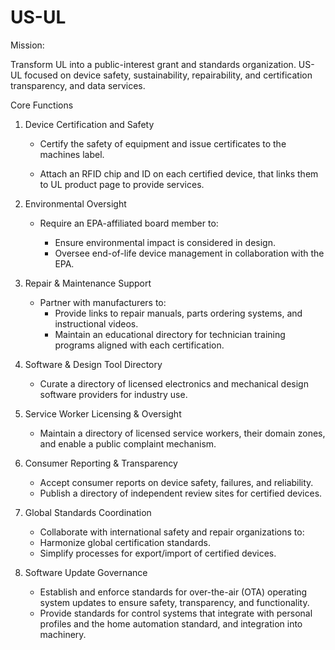 # US-UL

Mission:

Transform UL into a public-interest grant and standards organization.  US-UL focused on device safety, sustainability, repairability, and certification transparency, and data services.

Core Functions 

1. Device Certification and Safety

   - Certify the safety of equipment and issue certificates to the machines label.

   - Attach an RFID chip and ID on each certified device, that links them to UL product page to provide services.

2. Environmental Oversight

   - Require an EPA-affiliated board member to:
   
     - Ensure environmental impact is considered in design.
     - Oversee end-of-life device management in collaboration with the EPA.

3. Repair & Maintenance Support

   - Partner with manufacturers to:
     - Provide links to repair manuals, parts ordering systems, and instructional videos.
     - Maintain an educational directory for technician training programs aligned with each certification.

4. Software & Design Tool Directory

   - Curate a directory of licensed electronics and mechanical design software providers for industry use.

5. Service Worker Licensing & Oversight

   - Maintain a directory of licensed service workers, their domain zones, and enable a public complaint mechanism.

6. Consumer Reporting & Transparency

   - Accept consumer reports on device safety, failures, and reliability.
   - Publish a directory of independent review sites for certified devices.

7. Global Standards Coordination

   - Collaborate with international safety and repair organizations to:
   - Harmonize global certification standards.
   - Simplify processes for export/import of certified devices.

8. Software Update Governance

   - Establish and enforce standards for over-the-air (OTA) operating system updates to ensure safety, transparency, and functionality.
   - Provide standards for control systems that integrate with personal profiles and the home automation standard, and integration into machinery.
